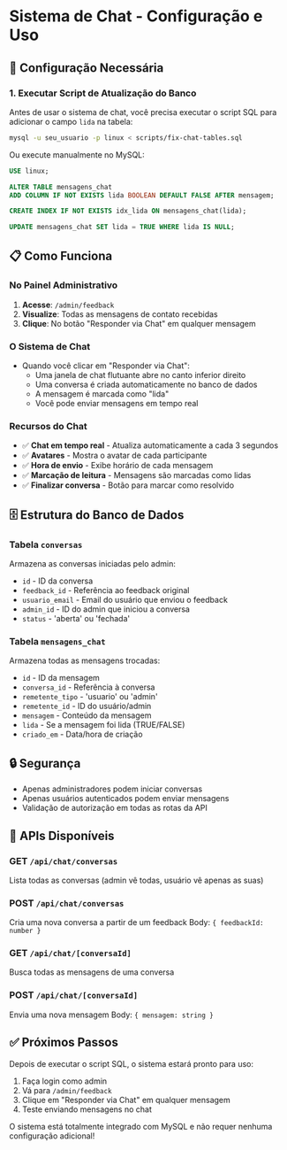 # Sistema de Chat - Configuração e Uso

## 🔧 Configuração Necessária

### 1. Executar Script de Atualização do Banco

Antes de usar o sistema de chat, você precisa executar o script SQL para adicionar o campo `lida` na tabela:

```bash
mysql -u seu_usuario -p linux < scripts/fix-chat-tables.sql
```

Ou execute manualmente no MySQL:

```sql
USE linux;

ALTER TABLE mensagens_chat
ADD COLUMN IF NOT EXISTS lida BOOLEAN DEFAULT FALSE AFTER mensagem;

CREATE INDEX IF NOT EXISTS idx_lida ON mensagens_chat(lida);

UPDATE mensagens_chat SET lida = TRUE WHERE lida IS NULL;
```

## 📋 Como Funciona

### No Painel Administrativo

1. **Acesse**: `/admin/feedback`
2. **Visualize**: Todas as mensagens de contato recebidas
3. **Clique**: No botão "Responder via Chat" em qualquer mensagem

### O Sistema de Chat

- Quando você clicar em "Responder via Chat":
  - Uma janela de chat flutuante abre no canto inferior direito
  - Uma conversa é criada automaticamente no banco de dados
  - A mensagem é marcada como "lida"
  - Você pode enviar mensagens em tempo real

### Recursos do Chat

- ✅ **Chat em tempo real** - Atualiza automaticamente a cada 3 segundos
- ✅ **Avatares** - Mostra o avatar de cada participante
- ✅ **Hora de envio** - Exibe horário de cada mensagem
- ✅ **Marcação de leitura** - Mensagens são marcadas como lidas
- ✅ **Finalizar conversa** - Botão para marcar como resolvido

## 🗄️ Estrutura do Banco de Dados

### Tabela `conversas`

Armazena as conversas iniciadas pelo admin:

- `id` - ID da conversa
- `feedback_id` - Referência ao feedback original
- `usuario_email` - Email do usuário que enviou o feedback
- `admin_id` - ID do admin que iniciou a conversa
- `status` - 'aberta' ou 'fechada'

### Tabela `mensagens_chat`

Armazena todas as mensagens trocadas:

- `id` - ID da mensagem
- `conversa_id` - Referência à conversa
- `remetente_tipo` - 'usuario' ou 'admin'
- `remetente_id` - ID do usuário/admin
- `mensagem` - Conteúdo da mensagem
- `lida` - Se a mensagem foi lida (TRUE/FALSE)
- `criado_em` - Data/hora de criação

## 🔒 Segurança

- Apenas administradores podem iniciar conversas
- Apenas usuários autenticados podem enviar mensagens
- Validação de autorização em todas as rotas da API

## 📝 APIs Disponíveis

### GET `/api/chat/conversas`

Lista todas as conversas (admin vê todas, usuário vê apenas as suas)

### POST `/api/chat/conversas`

Cria uma nova conversa a partir de um feedback
Body: `{ feedbackId: number }`

### GET `/api/chat/[conversaId]`

Busca todas as mensagens de uma conversa

### POST `/api/chat/[conversaId]`

Envia uma nova mensagem
Body: `{ mensagem: string }`

## ✅ Próximos Passos

Depois de executar o script SQL, o sistema estará pronto para uso:

1. Faça login como admin
2. Vá para `/admin/feedback`
3. Clique em "Responder via Chat" em qualquer mensagem
4. Teste enviando mensagens no chat

O sistema está totalmente integrado com MySQL e não requer nenhuma configuração adicional!

